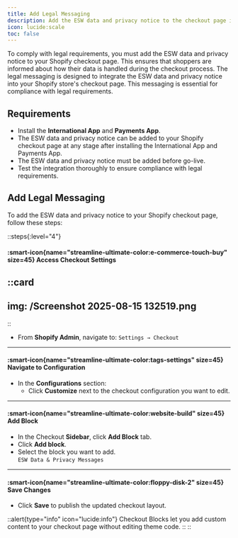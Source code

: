 ```yaml
---
title: Add Legal Messaging
description: Add the ESW data and privacy notice to the checkout page in your Shopify store.
icon: lucide:scale
toc: false
---
```


To comply with legal requirements, you must add the ESW data and privacy notice to your Shopify checkout page. This ensures that shoppers are informed about how their data is handled during the checkout process. The legal messaging is designed to integrate the ESW data and privacy notice into your Shopify store's checkout page. This messaging is essential for compliance with legal requirements.

## Requirements

- Install the **International App** and **Payments App**.
- The ESW data and privacy notice can be added to your Shopify checkout page at any stage after installing the International App and Payments App.
- The ESW data and privacy notice must be added before go-live.
- Test the integration thoroughly to ensure compliance with legal requirements.

## Add Legal Messaging

To add the ESW data and privacy notice to your Shopify checkout page, follow these steps:

::steps{:level="4"}

#### :smart-icon{name="streamline-ultimate-color:e-commerce-touch-buy" size=45} Access Checkout Settings  

::card
---
img: /Screenshot 2025-08-15 132519.png
---
::

- From **Shopify Admin**, navigate to: `Settings → Checkout`

---

#### :smart-icon{name="streamline-ultimate-color:tags-settings" size=45} Navigate to Configuration  

- In the **Configurations** section:  
  - Click **Customize** next to the checkout configuration you want to edit.

---

#### :smart-icon{name="streamline-ultimate-color:website-build" size=45} Add Block  

- In the Checkout **Sidebar**, click **Add Block** tab.
- Click **Add block**.
- Select the block you want to add. <br>
`ESW Data & Privacy Messages`

---

#### :smart-icon{name="streamline-ultimate-color:floppy-disk-2" size=45} Save Changes  

- Click **Save** to publish the updated checkout layout.

::alert{type="info" icon="lucide:info"}
Checkout Blocks let you add custom content to your checkout page without editing theme code.
::
::


